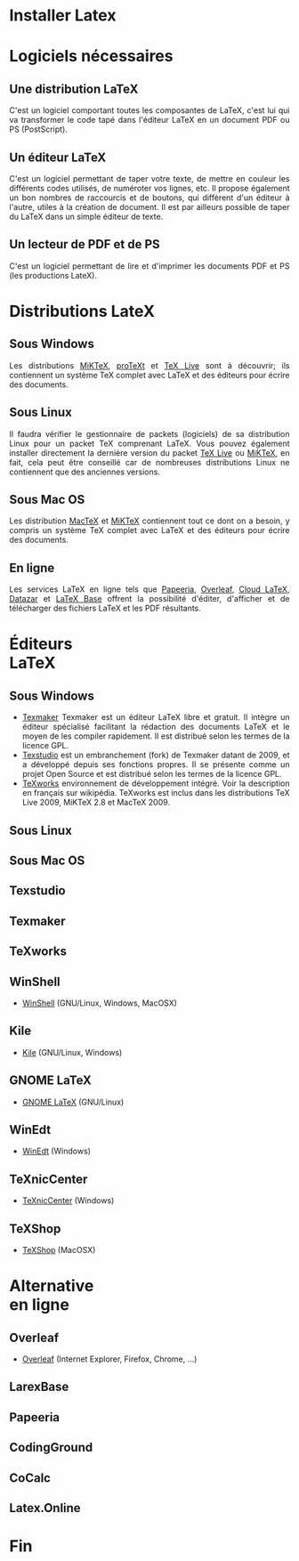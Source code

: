 <!-- .slide: data-background="#000000" -->
# Installer Latex



<!-- .slide: data-background="#000000" -->
# Logiciels nécessaires


## Une distribution LaTeX
<div style="text-align: justify">
  C'est un logiciel comportant toutes les composantes de LaTeX, c'est lui qui va transformer le code tapé dans l'éditeur LaTeX en un document PDF ou PS (PostScript).
</div>


## Un éditeur LaTeX
<div style="text-align: justify">
  C'est un logiciel permettant de taper votre texte, de mettre en couleur les différents codes utilisés, de numéroter vos lignes, etc. Il propose également un bon nombres de raccourcis et de boutons, qui diffèrent d'un éditeur à l'autre, utiles à la création de document. Il est par ailleurs possible de taper du LaTeX dans un simple éditeur de texte.
</div>


## Un lecteur de PDF et de PS
<div style="text-align: justify">
  C'est un logiciel permettant de lire et d'imprimer les documents PDF et PS (les productions LateX).
</div>



<!-- .slide: data-background="#000000" -->
# Distributions LateX


## Sous Windows
<div style="text-align: justify">
  Les distributions <a href="https://miktex.org/download/#win" target="_blank">MiKTeX</a>, <a href="http://www.tug.org/protext/" target="_blank">proTeXt</a> et <a href="http://www.tug.org/texlive/" target="_blank">TeX Live</a> sont à découvrir; ils contiennent un système TeX complet avec LaTeX et des éditeurs pour écrire des documents.
</div>


## Sous Linux
<div style="text-align: justify">
  Il faudra vérifier le gestionnaire de packets (logiciels) de sa distribution Linux pour un packet TeX comprenant LaTeX. Vous pouvez également installer directement la dernière version du packet <a href="http://www.tug.org/texlive/" target="_blank">TeX Live</a> ou <a href="https://miktex.org/download/#unx" target="_blank">MiKTeX</a>, en fait, cela peut être conseillé car de nombreuses distributions Linux ne contiennent que des anciennes versions.
</div>


## Sous Mac OS
<div style="text-align: justify">
  Les distribution <a href="http://www.tug.org/mactex/" target="_blank">MacTeX</a> et <a href="https://miktex.org/download/#unx" target="_blank">MiKTeX</a> contiennent tout ce dont on a besoin, y compris un système TeX complet avec LaTeX et des éditeurs pour écrire des documents.
</div>


## En ligne
<div style="text-align: justify">
  Les services LaTeX en ligne tels que <a href="http://papeeria.com/" target="_blank">Papeeria</a>, <a href="https://www.overleaf.com/" target="_blank">Overleaf</a>, <a href="https://cloudlatex.io/en" target="_blank">Cloud LaTeX</a>, <a href="https://www.datazar.com/" target="_blank">Datazar</a> et <a href="https://latexbase.com/" target="_blank">LaTeX Base</a> offrent la possibilité d'éditer, d'afficher et de télécharger des fichiers LaTeX et les PDF résultants.



<!-- .slide: data-background="#000000" -->
# Éditeurs <br> LaTeX


## Sous Windows
* <a href="https://www.xm1math.net/texmaker/download_fr.html" target="_blank">Texmaker</a> Texmaker est un éditeur LaTeX libre et gratuit. Il intègre un éditeur spécialisé facilitant la rédaction des documents LaTeX et le moyen de les compiler rapidement. Il est distribué selon les termes de la licence GPL.
* <a href="https://www.texstudio.org/#download" target="_blank">Texstudio</a> est un embranchement (fork) de Texmaker datant de 2009, et a développé depuis ses fonctions propres. Il se présente comme un projet Open Source et est distribué selon les termes de la licence GPL.
* <a href="https://www.tug.org/texworks/#Getting_TeXworks" target="_blank">TeXworks</a> environnement de développement intégré. Voir la description en français sur wikipédia. TeXworks est inclus dans les distributions TeX Live 2009, MiKTeX 2.8 et MacTeX 2009.


## Sous Linux


## Sous Mac OS


## Texstudio


## Texmaker


## TeXworks




## WinShell

* <a href="http://www.winshell.org/#download" target="_blank">WinShell</a> (GNU/Linux, Windows, MacOSX)


## Kile

* <a href="https://kile.sourceforge.io/download.php" target="_blank">Kile</a> (GNU/Linux, Windows)


## GNOME LaTeX

* <a href="https://wiki.gnome.org/Apps/GNOME-LaTeX#Installation" target="_blank">GNOME LaTeX</a> (GNU/Linux)


## WinEdt

* <a href="http://www.winedt.com/download.html" target="_blank">WinEdt</a> (Windows)


## TeXnicCenter

* <a href="https://www.texniccenter.org/download/" target="_blank">TeXnicCenter</a> (Windows)


## TeXShop

* <a href="https://pages.uoregon.edu/koch/texshop/obtaining.html" target="_blank">TeXShop</a> (MacOSX)



<!-- .slide: data-background="#000000" -->
# Alternative <br> en ligne


## Overleaf

* <a href="https://www.overleaf.com" target="_blank">Overleaf</a> (Internet Explorer, Firefox, Chrome, ...)


## LarexBase


## Papeeria


## CodingGround


## CoCalc


## Latex.Online



<!-- .slide: data-background="#000000" -->
# Fin

<!--- ![External Image](https://s3.amazonaws.com/static.slid.es/logo/v2/slides-symbol-512x512.png) -->
